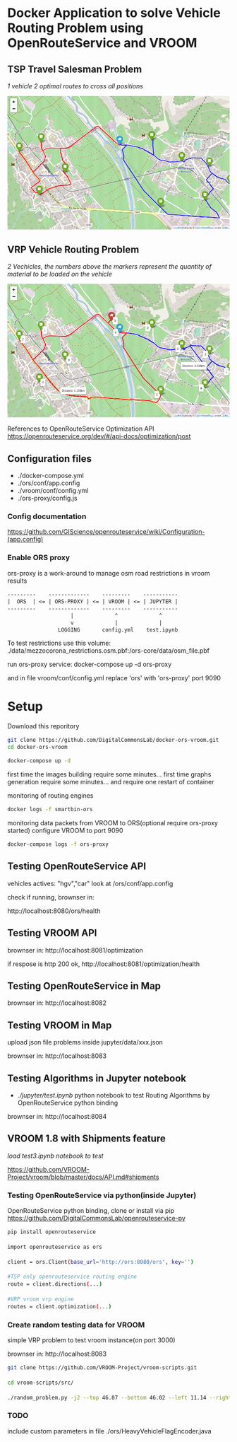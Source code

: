 
# Docker Application to solve Vehicle Routing Problem using OpenRouteService and VROOM

## TSP Travel Salesman Problem

*1 vehicle 2 optimal routes to cross all positions*

![TSP Algorithm](/data/tsp.png)

## VRP Vehicle Routing Problem

*2 Vechicles, the numbers above the markers represent the quantity of material to be loaded on the vehicle*

![VRP Algorithm](/data/vrp.png)

References to OpenRouteService Optimization API
https://openrouteservice.org/dev/#/api-docs/optimization/post


## Configuration files

- ./docker-compose.yml
- ./ors/conf/app.config
- ./vroom/conf/config.yml
- ./ors-proxy/config.js

### Config documentation

https://github.com/GIScience/openrouteservice/wiki/Configuration-(app.config) 

### Enable ORS proxy

ors-proxy is a work-around to manage osm road restrictions in vroom results
```
---------    -------------    ---------    -----------
|  ORS  | <= | ORS-PROXY | <= | VROOM | <= | JUPYTER |
---------    -------------    ---------    -----------
                    |             ^             ^
                    v             |             |
                LOGGING       config.yml    test.ipynb
```
To test restrictions use this volume:
./data/mezzocorona_restrictions.osm.pbf:/ors-core/data/osm_file.pbf 

run ors-proxy service:
	docker-compose up -d ors-proxy
	
and in file  vroom/conf/config.yml replace 'ors' with 'ors-proxy' port 9090

# Setup

Download this reporitory
```bash
git clone https://github.com/DigitalCommonsLab/docker-ors-vroom.git
cd docker-ors-vroom
```

```bash
docker-compose up -d
```
first time the images building require some minutes...
first time graphs generation require some minutes... and require one restart of container


monitoring of routing engines
```bash
docker logs -f smartbin-ors
```

monitoring data packets from VROOM to ORS(optional require ors-proxy started)
configure VROOM to port 9090
```bash
docker-compose logs -f ors-proxy
```

## Testing OpenRouteService API


vehicles actives: "hgv","car" look at /ors/conf/app.config

check if running, brownser in:

http://localhost:8080/ors/health

## Testing VROOM API

brownser in:
http://localhost:8081/optimization

if respose is http 200 ok, http://localhost:8081/optimization/health

## Testing OpenRouteService in Map

brownser in:
http://localhost:8082


## Testing VROOM in Map

upload json file problems inside jupyter/data/xxx.json

brownser in:
http://localhost:8083


## Testing Algorithms in Jupyter notebook

* *./jupyter/test.ipynb* python notebook to test Routing Algorithms by OpenRouteService python binding

brownser in:
http://localhost:8084

## VROOM 1.8 with Shipments feature

*load test3.ipynb notebook to test*

https://github.com/VROOM-Project/vroom/blob/master/docs/API.md#shipments


### Testing OpenRouteService via python(inside Jupyter)

OpenRouteService python binding, clone or install via pip
https://github.com/DigitalCommonsLab/openrouteservice-py

```bash
pip install openrouteservice

import openrouteservice as ors

client = ors.Client(base_url='http://ors:8080/ors', key='')

#TSP only openrouteservice routing engine
route = client.directions(...)

#VRP vroom vrp engine
routes = client.optimization(...)

```

### Create random testing data for VROOM

simple VRP problem to test vroom instance(on port 3000)

brownser in:
http://localhost:8083

```bash
git clone https://github.com/VROOM-Project/vroom-scripts.git

cd vroom-scripts/src/

./random_problem.py -j2 --top 46.07 --bottom 46.02 --left 11.14 --right 11.18

```


### TODO

include custom parameters in file ./ors/HeavyVehicleFlagEncoder.java
